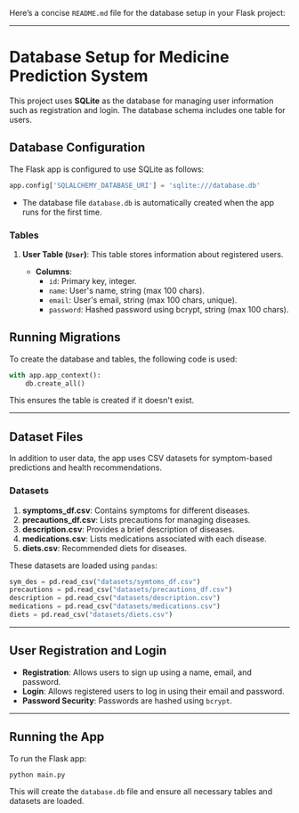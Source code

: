Here’s a concise `README.md` file for the database setup in your Flask project:

---

# Database Setup for Medicine Prediction System

This project uses **SQLite** as the database for managing user information such as registration and login. The database schema includes one table for users.

## Database Configuration

The Flask app is configured to use SQLite as follows:

```python
app.config['SQLALCHEMY_DATABASE_URI'] = 'sqlite:///database.db'
```

- The database file `database.db` is automatically created when the app runs for the first time.

### Tables

1. **User Table (`User`)**: This table stores information about registered users.

   - **Columns**:
     - `id`: Primary key, integer.
     - `name`: User's name, string (max 100 chars).
     - `email`: User's email, string (max 100 chars, unique).
     - `password`: Hashed password using bcrypt, string (max 100 chars).

## Running Migrations

To create the database and tables, the following code is used:

```python
with app.app_context():
    db.create_all()
```

This ensures the table is created if it doesn't exist.

---

## Dataset Files

In addition to user data, the app uses CSV datasets for symptom-based predictions and health recommendations.

### Datasets

1. **symptoms_df.csv**: Contains symptoms for different diseases.
2. **precautions_df.csv**: Lists precautions for managing diseases.
3. **description.csv**: Provides a brief description of diseases.
4. **medications.csv**: Lists medications associated with each disease.
5. **diets.csv**: Recommended diets for diseases.

These datasets are loaded using `pandas`:

```python
sym_des = pd.read_csv("datasets/symtoms_df.csv")
precautions = pd.read_csv("datasets/precautions_df.csv")
description = pd.read_csv("datasets/description.csv")
medications = pd.read_csv("datasets/medications.csv")
diets = pd.read_csv("datasets/diets.csv")
```

---

## User Registration and Login

- **Registration**: Allows users to sign up using a name, email, and password.
- **Login**: Allows registered users to log in using their email and password.
- **Password Security**: Passwords are hashed using `bcrypt`.

---

## Running the App

To run the Flask app:

```bash
python main.py
```

This will create the `database.db` file and ensure all necessary tables and datasets are loaded.

